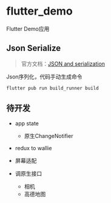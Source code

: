 # flutter_demo

Flutter Demo应用

## Json Serialize
> 官方文档：[JSON and serialization](https://flutter.dev/docs/development/data-and-backend/json)

Json序列化，代码手动生成命令
```
flutter pub run build_runner build
```

## 待开发

+ app state
    + 原生ChangeNotifier

+ redux to wallie

+ 屏幕适配

+ 调原生接口
    + 相机
    + 高德地图
    
